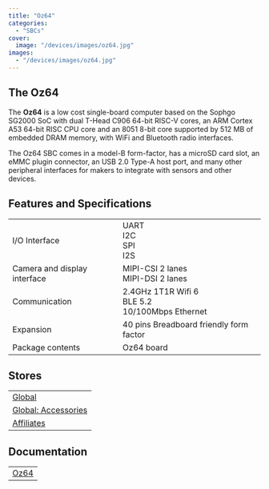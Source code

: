 ```yaml
---
title: "Oz64"
categories: 
  - "SBCs"
cover: 
  image: "/devices/images/oz64.jpg"
images:
  - "/devices/images/oz64.jpg"
---
```


## The Oz64

The **Oz64** is a low cost single-board computer based on the Sophgo SG2000 SoC with dual T-Head C906 64-bit RISC-V cores, an ARM Cortex A53 64-bit RISC CPU core and an 8051 8-bit core supported by 512 MB of embedded DRAM memory, with WiFi and Bluetooth radio interfaces. 

The Oz64 SBC comes in a model-B form-factor, has a microSD card slot, an eMMC plugin connector, an USB 2.0 Type-A host port, and many other peripheral interfaces for makers to integrate with sensors and other devices.

## Features and Specifications

|     |     |
| --- | --- |
| I/O Interface | UART<br> I2C<br> SPI<br> I2S |
| Camera and display interface | MIPI-CSI 2 lanes<br> MIPI-DSI 2 lanes |
| Communication | 2.4GHz 1T1R Wifi 6<br> BLE 5.2<br> 10/100Mbps Ethernet |
| Expansion | 40 pins Breadboard friendly form factor |
| Package contents | Oz64 board |

## Stores

|     |
| --- |
| [Global](https://pine64.com/product-category/oz64/) |
| [Global: Accessories](https://pine64.com/product-category/oz64-accessories/) |
| [Affiliates](/affiliates/) |

## Documentation

|     |
| --- |
| [Oz64](/documentation/Oz64/) |
